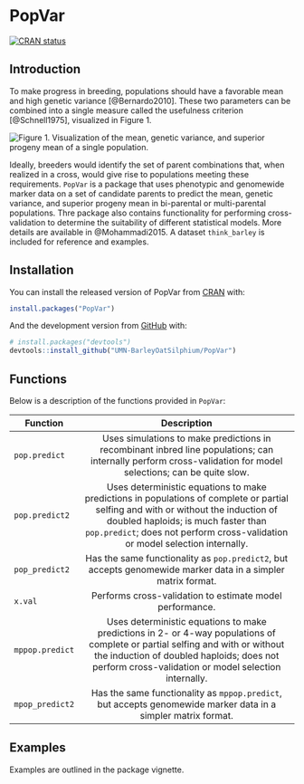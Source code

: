 
<!-- README.md is generated from README.Rmd. Please edit that file -->

# PopVar

<!-- badges: start -->

[![CRAN
status](https://www.r-pkg.org/badges/version/PopVar)](https://cran.r-project.org/package=PopVar)

<!-- badges: end -->

## Introduction

To make progress in breeding, populations should have a favorable mean
and high genetic variance \[@Bernardo2010\]. These two parameters can be
combined into a single measure called the usefulness criterion
\[@Schnell1975\], visualized in Figure 1.

![Figure 1. Visualization of the mean, genetic variance, and superior
progeny mean of a single population.](vignettes/figures/figure1.png)

Ideally, breeders would identify the set of parent combinations that,
when realized in a cross, would give rise to populations meeting these
requirements. `PopVar` is a package that uses phenotypic and genomewide
marker data on a set of candidate parents to predict the mean, genetic
variance, and superior progeny mean in bi-parental or multi-parental
populations. Thre package also contains functionality for performing
cross-validation to determine the suitability of different statistical
models. More details are available in @Mohammadi2015. A dataset
`think_barley` is included for reference and examples.

## Installation

You can install the released version of PopVar from
[CRAN](https://CRAN.R-project.org) with:

``` r
install.packages("PopVar")
```

And the development version from [GitHub](https://github.com/) with:

``` r
# install.packages("devtools")
devtools::install_github("UMN-BarleyOatSilphium/PopVar")
```

## Functions

Below is a description of the functions provided in `PopVar`:

| Function        |                                                                                                                        Description                                                                                                                        |
| --------------- | :-------------------------------------------------------------------------------------------------------------------------------------------------------------------------------------------------------------------------------------------------------: |
| `pop.predict`   |                                               Uses simulations to make predictions in recombinant inbred line populations; can internally perform cross-validation for model selections; can be quite slow.                                               |
| `pop.predict2`  | Uses deterministic equations to make predictions in populations of complete or partial selfing and with or without the induction of doubled haploids; is much faster than `pop.predict`; does not perform cross-validation or model selection internally. |
| `pop_predict2`  |                                                                       Has the same functionality as `pop.predict2`, but accepts genomewide marker data in a simpler matrix format.                                                                        |
| `x.val`         |                                                                                                 Performs cross-validation to estimate model performance.                                                                                                  |
| `mppop.predict` |            Uses deterministic equations to make predictions in 2- or 4-way populations of complete or partial selfing and with or without the induction of doubled haploids; does not perform cross-validation or model selection internally.             |
| `mpop_predict2` |                                                                       Has the same functionality as `mppop.predict`, but accepts genomewide marker data in a simpler matrix format.                                                                       |

## Examples

Examples are outlined in the package vignette.
